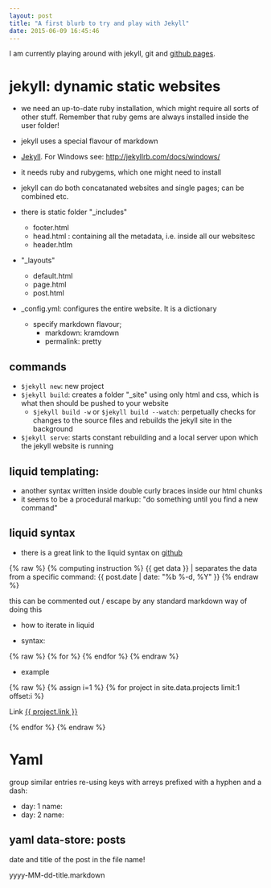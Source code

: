 ```yaml
---
layout: post
title: "A first blurb to try and play with Jekyll"
date: 2015-06-09 16:45:46 
---
```

I am currently playing around with jekyll, git and [github pages](https://www.github.com).

# jekyll: dynamic static websites

- we need an up-to-date ruby installation, which might require all sorts of other stuff. Remember that ruby gems are always installed inside the user folder!

- jekyll uses a special flavour of markdown
- [Jekyll](http://jekyllrb.com/). For Windows see: http://jekyllrb.com/docs/windows/ 
- it needs ruby and rubygems, which one might need to install
- jekyll can do both concatanated websites and single pages; can be combined etc. 

- there is static folder "_includes"
	+ footer.html
	+ head.html : containing all the metadata, i.e. <head></head> inside all our websitesc
	+ header.htlm
- "_layouts"
	+ default.html
	+ page.html
	+ post.html

- _config.yml: configures the entire website. It is a dictionary
	+ specify markdown flavour;
		* markdown: kramdown
		* permalink: pretty

## commands

- `$jekyll new`: new project
- `$jekyll build`: creates a folder "_site" using only html and css, which is what then should be pushed to your website
    + `$jekyll build -w` or `$jekyll build --watch`: perpetually checks for changes to the source files and rebuilds the jekyll site in the background
- `$jekyll serve`: starts constant rebuilding and a local server upon which the jekyll website is running


## liquid templating:

- another syntax written inside double curly braces inside our html chunks
- it seems to be a procedural markup: "do something until you find a new command"

## liquid syntax

- there is a great link to the liquid syntax on [github](https://github.com/Shopify/liquid/wiki/Liquid-for-Designers)

{% raw %}
     {% computing instruction %}
     {{ get data }}
     |  separates the data from a specific command: {{ post.date | date: "%b %-d, %Y" }}
{% endraw %}

this can be commented out / escape by any standard markdown way of doing this

- how to iterate in liquid

- syntax: 

{% raw %}
    {% for %}
    {% endfor %}
{% endraw %}

- example 

{% raw %}
    {% assign i=1 %}
    {% for project in site.data.projects limit:1 offset:i %}
    <p>Link <a href="{{ project.link }}">{{ project.link }}</a></p>
    {% endfor %}
{% endraw %}

# Yaml

group similar entries re-using keys with arreys prefixed with a hyphen and a dash:

- day: 1
  name: 
- day: 2
  name:

## yaml data-store: posts

date and title of the post in the file name!

yyyy-MM-dd-title.markdown
